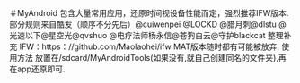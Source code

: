 ＃MyAndroid
包含大量常用应用，还原时间视设备性能而定，强烈推荐IFW版本.
部分规则来自酷友（顺序不分先后）@cuiwenpei @LOCKD @腊月刺@dlstu @光速以下@星空光@qvshuo @电疗法师杨永信@苍狗白云@守护blackcat
整理补充
IFW：https：//github.com/Maolaohei/ifw
MAT版本随时都有可能被放弃.
使用方法
放置在/sdcard/MyAndroidTools(如果没有,就自己创建同名的文件夹),再在app还原即可.
